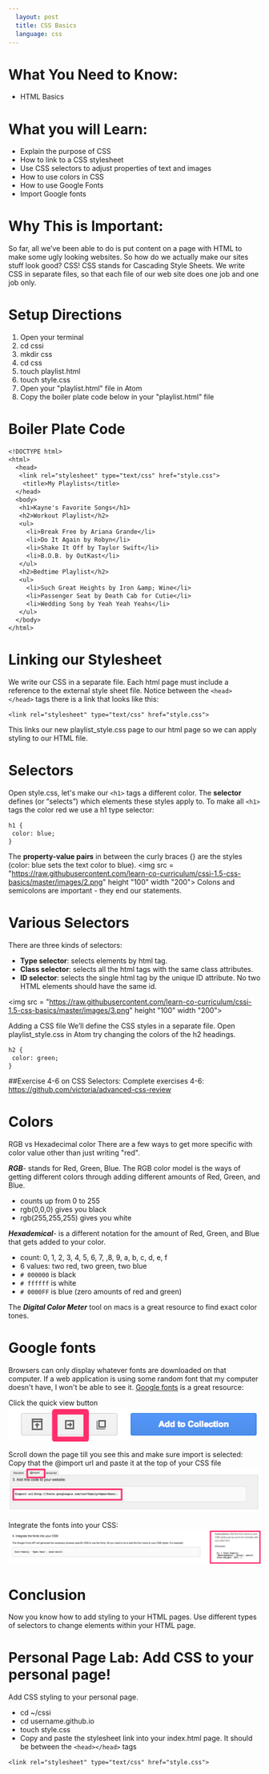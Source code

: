 ```yaml
---
  layout: post
  title: CSS Basics
  language: css
---
```


# What You Need to Know:
+ HTML Basics

#  What you will Learn:
+	Explain the purpose of CSS
+ How to link to a CSS stylesheet
+	Use CSS selectors to adjust properties of text and images
+	How to use colors in CSS
+ How to use Google Fonts
+ Import Google fonts

# Why This is Important:

So far, all we’ve been able to do is put content on a page with HTML to make some ugly looking websites. So how do we actually make our sites stuff look good?
CSS! CSS stands for Cascading Style Sheets. We write CSS in separate files, so that each file of our web site does one job and one job only.

# Setup Directions
1. Open your terminal
2. cd cssi
3. mkdir css
4. cd css
5. touch playlist.html
5. touch style.css
6. Open your "playlist.html" file in Atom
7. Copy the boiler plate code below in your "playlist.html" file

# Boiler Plate Code
```
<!DOCTYPE html>
<html>
  <head>
   <link rel="stylesheet" type="text/css" href="style.css">
    <title>My Playlists</title>
  </head>
  <body>
   <h1>Kayne's Favorite Songs</h1>
   <h2>Workout Playlist</h2>
   <ul>
     <li>Break Free by Ariana Grande</li>
     <li>Do It Again by Robyn</li>
     <li>Shake It Off by Taylor Swift</li>
     <li>B.O.B. by OutKast</li>
   </ul>
   <h2>Bedtime Playlist</h2>
   <ul>
     <li>Such Great Heights by Iron &amp; Wine</li>
     <li>Passenger Seat by Death Cab for Cutie</li>
     <li>Wedding Song by Yeah Yeah Yeahs</li>
   </ul>
  </body>
</html>
```
# Linking our Stylesheet
We write our CSS in a separate file. Each html page must include a reference to the external style sheet file. Notice between the `<head> </head>` tags there is a link that looks like this:
```
<link rel="stylesheet" type="text/css" href="style.css">
```
This links our new playlist_style.css page to our html page so we can apply styling to our HTML file.

# Selectors
Open style.css, let's make our `<h1>` tags a different color. The **selector** defines (or “selects”) which elements these styles apply to.
To make all `<h1>` tags the color red we use a h1 type selector:
```
h1 {
 color: blue;
}
```

The **property-value pairs** in between the curly braces {} are the styles (color: blue sets the text color to blue).
<img src = "https://raw.githubusercontent.com/learn-co-curriculum/cssi-1.5-css-basics/master/images/2.png" height "100" width "200">
Colons and semicolons are important - they end our statements.


# Various Selectors
There are three kinds of selectors:
+ **Type selector**: selects elements by html tag.
+ **Class selector**: selects all the html tags with the same class attributes.
+ **ID selector**: selects the single html tag by the unique ID attribute. No two HTML elements should have the same id.

<img src = "https://raw.githubusercontent.com/learn-co-curriculum/cssi-1.5-css-basics/master/images/3.png" height "100" width "200">

Adding a CSS file We’ll define the CSS styles in a separate file. Open playlist_style.css in Atom try changing the colors of the h2 headings.
```
h2 {
 color: green;
}
```
##Exercise 4-6 on CSS Selectors:
Complete exercises 4-6:
https://github.com/victoria/advanced-css-review



#  Colors
RGB vs Hexadecimal color
There are a few ways to get more specific with color value other than just writing "red".

***RGB***- stands for Red, Green, Blue. The RGB color model is the ways of getting different colors through adding different amounts of Red, Green, and Blue.
+ counts up from 0 to 255
+ rgb(0,0,0) gives you black
+ rgb(255,255,255) gives you white

***Hexademical***- is a different notation for the amount of Red, Green, and Blue that gets added to your color.
+ count: 0, 1, 2, 3, 4, 5, 6, 7, ,8, 9, a, b, c, d, e, f
+ 6 values: two red, two green, two blue
+ ``# 000000`` is black
+ ``# ffffff`` is white
+ ``# 0000FF`` is blue (zero amounts of red and green)

The ***Digital Color Meter*** tool on macs is a great resource to find exact color tones.

# Google fonts
Browsers can only display whatever fonts are downloaded on that computer.
If a web application is using some random font that my computer doesn't have, I won't be able to see it.
[Google fonts](https://www.google.com/fonts) is a great resource:

Click the quick view button
<img src="https://raw.githubusercontent.com/learn-co-curriculum/cssi-1.5-css-basics/master/images/6.png">

Scroll down the page till you see this and make sure import is selected:
Copy that the @import url and paste it at the top of your CSS file
<img src="https://raw.githubusercontent.com/learn-co-curriculum/cssi-1.5-css-basics/master/images/7.png">

Integrate the fonts into your CSS:
<img src="https://raw.githubusercontent.com/learn-co-curriculum/cssi-1.5-css-basics/master/images/8.png">

# Conclusion
Now you know how to add styling to your HTML pages. Use different types of selectors to change elements within your HTML page.

# Personal Page Lab: Add CSS to your personal page!
Add CSS styling to your personal page.
+ cd ~/cssi
+ cd username.github.io
+ touch style.css
+ Copy and paste the stylesheet link into your index.html page. It should be between the `<head></head>` tags
```
<link rel="stylesheet" type="text/css" href="style.css">
```
